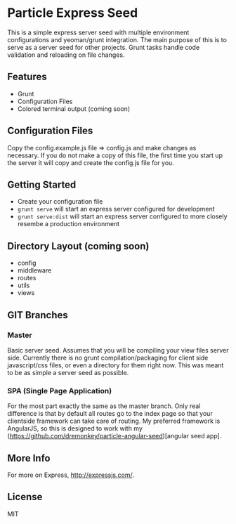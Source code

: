 Particle Express Seed
=====================

This is a simple express server seed with multiple environment configurations and yeoman/grunt integration. The main purpose of this is to serve as a server seed for other projects. Grunt tasks handle code validation and reloading on file changes.

## Features
- Grunt
- Configuration Files
- Colored terminal output (coming soon)

## Configuration Files

Copy the config.example.js file => config.js and make changes as necessary. If you do not make a copy of this file, the first time you start up the server it will copy and create the config.js file for you.

## Getting Started

- Create your configuration file
- ```grunt serve``` will start an express server configured for development
- ```grunt serve:dist``` will start an express server configured to more closely resembe a production environment


## Directory Layout (coming soon)
    
- config
- middleware
- routes
- utils
- views

GIT Branches
------------

### Master

Basic server seed. Assumes that you will be compiling your view files server side. Currently there is no grunt compilation/packaging for client side javascript/css files, or even a directory for them right now. This was meant to be as simple a server seed as possible.

### SPA (Single Page Application)

For the most part exactly the same as the master branch. Only real difference is that by default all routes go to the index page so that your clientside framework can take care of routing. My preferred framework is AngularJS, so this is designed to work with my (https://github.com/dremonkey/particle-angular-seed)[angular seed app].

More Info
---------

For more on Express, http://expressjs.com/.

## License
MIT
